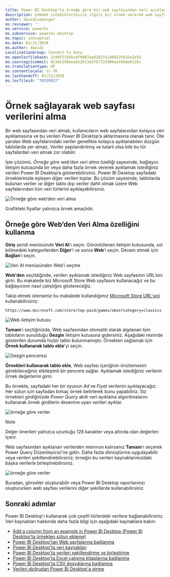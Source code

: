 ```yaml
---
title: Power BI Desktop’ta örneğe göre bir web sayfasından veri ayıklama
description: Çekmek istediklerinizle ilgili bir örnek vererek web sayfasından veri ayıklama
author: davidiseminger
ms.reviewer: ''
ms.service: powerbi
ms.subservice: powerbi-desktop
ms.topic: conceptual
ms.date: 01/21/2020
ms.author: davidi
LocalizationGroup: Connect to data
ms.openlocfilehash: 2c09f21565cdf9987aad2027a148823fb32e2e55
ms.sourcegitcommit: 02342150eeab52b13a37b7725900eaf84de912bc
ms.translationtype: HT
ms.contentlocale: tr-TR
ms.lasthandoff: 01/23/2020
ms.locfileid: "76539037"
---
```

# <a name="get-webpage-data-by-providing-examples"></a>Örnek sağlayarak web sayfası verilerini alma

Bir web sayfasından veri almak, kullanıcıların web sayfalarından kolayca veri ayıklamasına ve bu verileri *Power BI Desktop*’a aktarmasına olanak tanır. Öte yandan Web sayfalarındaki veriler genellikle kolayca ayıklanabilen düzgün tablolarda yer almaz. Veriler yapılandırılmış ve tutarlı olsa bile bu tür sayfalardan veri almak zor olabilir.

İşte çözümü. *Örneğe göre web’den veri alma* özelliği sayesinde, bağlayıcı iletişim kutusunda bir veya daha fazla örnek vererek ayıklamak istediğiniz verileri Power BI Desktop’a gösterebilirsiniz. Power BI Desktop sayfadaki örneklerinizle eşleşen diğer verileri toplar. Bu çözüm sayesinde, tablolarda bulunan veriler *ve* diğer tablo dışı veriler dahil olmak üzere Web sayfalarından tüm veri türlerini ayıklayabilirsiniz.

![Örneğe göre web’den veri alma](media/desktop-connect-to-web-by-example/web-by-example_01.png)

Grafikteki fiyatlar yalnızca örnek amaçlıdır.

## <a name="using-get-data-from-web-by-example"></a>Örneğe göre Web’den Veri Alma özelliğini kullanma

**Giriş** şeridi menüsünde **Veri Al**'ı seçin. Görüntülenen iletişim kutusunda, sol bölmedeki kategorilerden **Diğer**’i ve sonra **Web**’i seçin. Devam etmek için **Bağlan**’ı seçin.

![Veri Al menüsünden Web’i seçme](media/desktop-connect-to-web-by-example/web-by-example_03.png)

**Web'den** seçildiğinde, verileri ayıklamak istediğiniz Web sayfasının URL’sini girin. Bu makalede biz Microsoft Store Web sayfasını kullanacağız ve bu bağlayıcının nasıl çalıştığını göstereceğiz.

Takip etmek isterseniz bu makalede kullandığımız [Microsoft Store URL'sini](https://www.microsoft.com/store/top-paid/games/xbox?category=classics) kullanabilirsiniz:

    https://www.microsoft.com/store/top-paid/games/xbox?category=classics

![Web iletişim kutusu](media/desktop-connect-to-web-by-example/web-by-example_04.png)

**Tamam**’ı seçtiğinizde, Web sayfasından otomatik olarak algılanan tüm tabloların sunulduğu **Gezgin** iletişim kutusuna gidersiniz. Aşağıdaki resimde gösterilen durumda hiçbir tablo bulunmamıştır. Örnekleri sağlamak için **Örnek kullanarak tablo ekle**'yi seçin.

![Gezgin penceresi](media/desktop-connect-to-web-by-example/web-by-example_05.png)

**Örnekleri kullanarak tablo ekle**, Web sayfası içeriğinin önizlemesini görebileceğiniz etkileşimli bir pencere sağlar. Ayıklamak istediğiniz verilerin örnek değerlerini girin.

Bu örnekte, sayfadaki her bir oyunun *Ad* ve *Fiyat* verilerini ayıklayacağız. Her sütun için sayfadan birkaç örnek belirterek bunu yapabiliriz. Siz örnekleri girdiğinizde *Power Query* akıllı veri ayıklama algoritmalarını kullanarak örnek girdilerin desenine uyan verileri ayıklar.

![örneğe göre veriler](media/desktop-connect-to-web-by-example/web-by-example_06.png)

> [!NOTE]
> Değer önerileri yalnızca uzunluğu 128 karakter veya altında olan değerleri içerir.

Web sayfasından ayıklanan verilerden memnun kalırsanız **Tamam**'ı seçerek Power Query Düzenleyicisi'ne gidin. Daha fazla dönüştürme uygulayabilir veya verileri şekillendirebilirsiniz; örneğin bu verileri kaynaklarımızdaki başka verilerle birleştirebilirsiniz.

![örneğe göre veriler](media/desktop-connect-to-web-by-example/web-by-example_07.png)

Buradan, görseller oluşturabilir veya Power BI Desktop raporlarınızı oluştururken web sayfası verilerini diğer şekillerde kullanabilirsiniz.

## <a name="next-steps"></a>Sonraki adımlar

Power BI Desktop'ı kullanarak çok çeşitli türlerdeki verilere bağlanabilirsiniz. Veri kaynakları hakkında daha fazla bilgi için aşağıdaki kaynaklara bakın:

* [Add a column from an example in Power BI Desktop (Power BI Desktop'ta örnekten sütun ekleme)](desktop-add-column-from-example.md)
* [Power BI Desktop'tan Web sayfalarına bağlanma](desktop-connect-to-web.md)
* [Power BI Desktop'ta veri kaynakları](desktop-data-sources.md)
* [Power BI Desktop'ta verileri şekillendirme ve birleştirme](desktop-shape-and-combine-data.md)
* [Power BI Desktop'ta Excel çalışma kitaplarına bağlanma](desktop-connect-excel.md)
* [Power BI Desktop'ta CSV dosyalarına bağlanma](desktop-connect-csv.md)
* [Verileri doğrudan Power BI Desktop'a girme](desktop-enter-data-directly-into-desktop.md)
